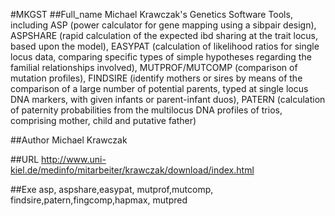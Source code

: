 #MKGST
##Full_name
Michael Krawczak's Genetics Software Tools, including ASP (power calculator for gene mapping using a sibpair design), ASPSHARE (rapid calculation of the expected ibd sharing at the trait locus, based upon the model), EASYPAT (calculation of likelihood ratios for single locus data, comparing specific types of simple hypotheses regarding the familial relationships involved), MUTPROF/MUTCOMP (comparison of mutation profiles), FINDSIRE (identify mothers or sires by means of the comparison of a large number of potential parents, typed at single locus DNA markers, with given infants or parent-infant duos), PATERN (calculation of paternity probabilities from the multilocus DNA profiles of trios, comprising mother, child and putative father)

##Author
Michael Krawczak

##URL
http://www.uni-kiel.de/medinfo/mitarbeiter/krawczak/download/index.html

##Exe
asp, aspshare,easypat, mutprof,mutcomp, findsire,patern,fingcomp,hapmax, mutpred

